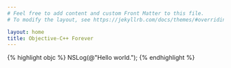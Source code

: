 ```yaml
---
# Feel free to add content and custom Front Matter to this file.
# To modify the layout, see https://jekyllrb.com/docs/themes/#overriding-theme-defaults

layout: home
title: Objective-C++ Forever
---
```


{% highlight objc %}
NSLog(@"Hello world.");
{% endhighlight %}
